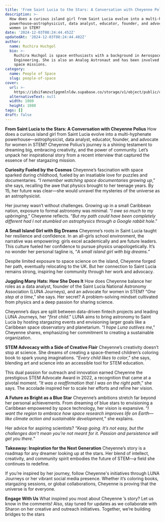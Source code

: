 ```yaml
---
title: 'From Saint Lucia to the Stars: A Conversation with Cheyenne Polius'
description: >-
  How does a curious island girl from Saint Lucia evolve into a multi-hyphenate
  powerhouse—astrophysicist, data analyst, educator, founder, and advocate for
  women in STEM? 
date: '2024-12-03T08:24:44.452Z'
updatedAt: '2024-12-03T08:24:44.402Z'
author:
  name: Ruchira Huchgol
  bio: >-
    Ruchira Huchgol is space enthusiasts with a background in Aerospace
    Engineering. She is also an Analog Astronaut and has been involved in analog
    space missions.
category:
  name: People of Space
  slug: people-of-space
cover:
  url: >-
    https://idsifamzvzlpgnmlnldw.supabase.co/storage/v1/object/public/cms/people_of_space_CAROUSEL_POSTS_2_d65e1d1674.png
  alternativeText: null
  width: 1080
  height: 1080
tags: []
draft: false
---
```


**From Saint Lucia to the Stars: A Conversation with Cheyenne Polius**
How does a curious island girl from Saint Lucia evolve into a multi-hyphenate powerhouse—astrophysicist, data analyst, educator, founder, and advocate for women in STEM? Cheyenne Polius’s journey is a shining testament to dreaming big, embracing creativity, and the power of community. Let’s unpack her inspirational story from a recent interview that captured the essence of her stargazing mission.

**Curiosity Fueled by the Cosmos**
Cheyenne’s fascination with space sparked during childhood, fueled by an insatiable love for puzzles and documentaries. “_I remember watching space documentaries growing up_,” she says, recalling the awe that physics brought to her teenage years. By 15, her future was clear—she would unravel the mysteries of the universe as an astrophysicist.

Her journey wasn’t without challenges. Growing up in a small Caribbean nation, exposure to formal astronomy was minimal. “_I owe so much to my upbringing_,” Cheyenne reflects. “_But my path could have been completely different had I not stumbled on astrophysics through a Google rabbit hole_.”

**A Small Island Girl with Big Dreams**
Cheyenne’s roots in Saint Lucia taught her resilience and confidence. In an all-girls school environment, the narrative was empowering: girls excel academically and are future leaders. This culture fueled her confidence to pursue physics unapologetically. It’s no wonder her personal tagline is, “_A small island girl with big dreams._”

Despite limited exposure to space science on the island, Cheyenne forged her path, eventually relocating to the UK. But her connection to Saint Lucia remains strong, inspiring her community through her work and advocacy.

**Juggling Many Hats: How She Does It**
How does Cheyenne balance her roles as a data analyst, founder of the Saint Lucia National Astronomy Association (LUNA Journeys), and an advocate for women in STEM? “_One step at a time_,” she says. Her secret? A problem-solving mindset cultivated from physics and a deep passion for sharing science.

Cheyenne’s days are split between data-driven fintech projects and leading LUNA Journeys, her “_first child_.” LUNA aims to bring astronomy to Saint Lucia by hosting stargazing events and envisioning larger goals like a Caribbean space observatory and planetarium. “_I hope Luna outlives me_,” Cheyenne shares, emphasizing her commitment to creating a sustainable organization.

**STEM Advocacy with a Side of Creative Flair**
Cheyenne’s creativity doesn’t stop at science. She dreams of creating a space-themed children’s coloring book to spark young imaginations. “_Every child likes to color_,” she says, blending art and science into an accessible tool for STEM education.

This dual passion for outreach and innovation earned Cheyenne the prestigious STEM Advocate Award in 2022, a recognition that came at a pivotal moment. “_It was a reaffirmation that I was on the right path_,” she says. The accolade inspired her to scale her efforts and refine her vision.

**A Future as Bright as a Blue Star**
Cheyenne’s ambitions stretch far beyond her personal achievements. From dreaming of blue stars to envisioning a Caribbean empowered by space technology, her vision is expansive. “_I want the region to embrace how space research improves life on Earth—like climate action and sustainable development,_” she explains.

Her advice for aspiring scientists? “_Keep going. It’s not easy, but the challenges don’t mean you’re not meant for it. Passion and persistence will get you there._”

**Takeaway: Inspiration for the Next Generation**
Cheyenne’s story is a roadmap for any dreamer looking up at the stars. Her blend of intellect, creativity, and community spirit embodies the future of STEM—a field she continues to redefine.

If you’re inspired by her journey, follow Cheyenne's initiatives through LUNA Journeys or her vibrant social media presence. Whether it’s coloring books, stargazing sessions, or global collaborations, Cheyenne is proving that the universe is for everyone.

**Engage With Us**
What inspired you most about Cheyenne ’s story? Let us know in the comments! Also, stay tuned for updates as we collaborate with Sharon on her creative and outreach initiatives. Together, we’re building bridges to the stars

